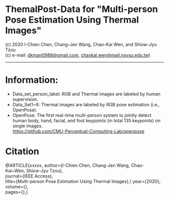 # ThemalPost-Data for "Multi-person Pose Estimation Using Thermal Images"
(c) 2020 I-Chien Chen, Chang-Jen Wang, Chao-Kai Wen, and Shiow-Jyu Tzou\
(c) e-mail: dkman0988@gmail.com, chaokai.wen@mail.nsysu.edu.tw\

--------------------------------------------------------------------------------------------------------------------------
# Information:
- Data_set_person_label: RGB and Thermal images are labeled by human supervision.
- Data_Set1~9: Thermal images are labeled by RGB pose estimation (i.e., OpenPose).
- OpenPose: The first real-time multi-person system to jointly detect human body, hand, facial, and foot keypoints (in total 135 keypoints) on single images.\
https://github.com/CMU-Perceptual-Computing-Lab/openpose

# Citation
@ARTICLE{xxxxx,
  author={I-Chien Chen, Chang-Jen Wang, Chao-Kai~Wen, Shiow-Jyu Tzou},\
  journal={IEEE Access},\
  title={Multi-person Pose Estimation Using Thermal Images},\ 
  year={2020},\
  volume={},\
  pages={},}
